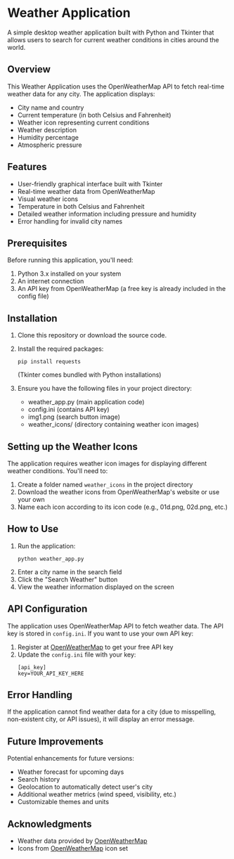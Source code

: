 # Weather Application

A simple desktop weather application built with Python and Tkinter that allows users to search for current weather conditions in cities around the world.

## Overview

This Weather Application uses the OpenWeatherMap API to fetch real-time weather data for any city. The application displays:

- City name and country
- Current temperature (in both Celsius and Fahrenheit)
- Weather icon representing current conditions
- Weather description
- Humidity percentage
- Atmospheric pressure

## Features

- User-friendly graphical interface built with Tkinter
- Real-time weather data from OpenWeatherMap
- Visual weather icons
- Temperature in both Celsius and Fahrenheit
- Detailed weather information including pressure and humidity
- Error handling for invalid city names

## Prerequisites

Before running this application, you'll need:

1. Python 3.x installed on your system
2. An internet connection
3. An API key from OpenWeatherMap (a free key is already included in the config file)

## Installation

1. Clone this repository or download the source code.
2. Install the required packages:
   ```
   pip install requests
   ```
   (Tkinter comes bundled with Python installations)

3. Ensure you have the following files in your project directory:
   - weather_app.py (main application code)
   - config.ini (contains API key)
   - img1.png (search button image)
   - weather_icons/ (directory containing weather icon images)

## Setting up the Weather Icons

The application requires weather icon images for displaying different weather conditions. You'll need to:

1. Create a folder named `weather_icons` in the project directory
2. Download the weather icons from OpenWeatherMap's website or use your own
3. Name each icon according to its icon code (e.g., 01d.png, 02d.png, etc.)

## How to Use

1. Run the application:
   ```
   python weather_app.py
   ```
2. Enter a city name in the search field
3. Click the "Search Weather" button
4. View the weather information displayed on the screen

## API Configuration

The application uses OpenWeatherMap API to fetch weather data. The API key is stored in `config.ini`. If you want to use your own API key:

1. Register at [OpenWeatherMap](https://openweathermap.org/) to get your free API key
2. Update the `config.ini` file with your key:
   ```
   [api_key]
   key=YOUR_API_KEY_HERE
   ```

## Error Handling

If the application cannot find weather data for a city (due to misspelling, non-existent city, or API issues), it will display an error message.



## Future Improvements

Potential enhancements for future versions:
- Weather forecast for upcoming days
- Search history
- Geolocation to automatically detect user's city
- Additional weather metrics (wind speed, visibility, etc.)
- Customizable themes and units



## Acknowledgments

- Weather data provided by [OpenWeatherMap](https://openweathermap.org/)
- Icons from [OpenWeatherMap](https://openweathermap.org/) icon set
